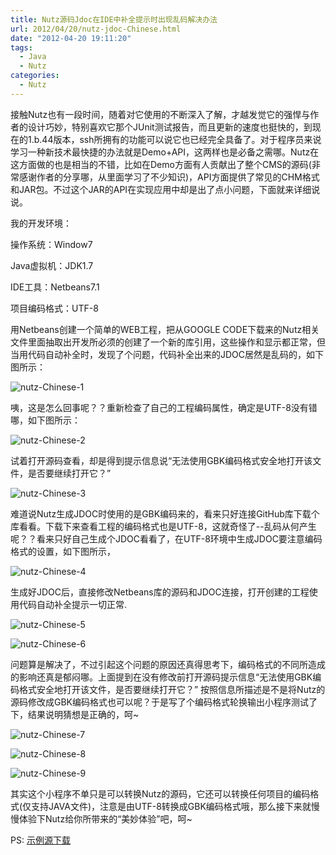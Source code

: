 ```yaml
---
title: Nutz源码Jdoc在IDE中补全提示时出现乱码解决办法
url: 2012/04/20/nutz-jdoc-Chinese.html
date: "2012-04-20 19:11:20"
tags: 
  - Java
  - Nutz
categories:
  - Nutz
---
```



接触Nutz也有一段时间，随着对它使用的不断深入了解，才越发觉它的强悍与作者的设计巧妙，特别喜欢它那个JUnit测试报告，而且更新的速度也挺快的，到现在的1.b.44版本，ssh所拥有的功能可以说它也已经完全具备了。对于程序员来说学习一种新技术最快捷的办法就是Demo+API，这两样也是必备之需哪。Nutz在这方面做的也是相当的不错，比如在Demo方面有人贡献出了整个CMS的源码(非常感谢作者的分享哪，从里面学习了不少知识)，API方面提供了常见的CHM格式和JAR包。不过这个JAR的API在实现应用中却是出了点小问题，下面就来详细说说。
 
<!--more-->

我的开发环境：
 
操作系统：Window7
		     
Java虚拟机：JDK1.7
 
IDE工具：Netbeans7.1
 
项目编码格式：UTF-8
 
用Netbeans创建一个简单的WEB工程，把从GOOGLE CODE下载来的Nutz相关文件里面抽取出开发所必须的创建了一个新的库引用，这些操作和显示都正常，但当用代码自动补全时，发现了个问题，代码补全出来的JDOC居然是乱码的，如下图所示：

![nutz-Chinese-1](http://myblog.lisenhui.cn/2012/04-20-nutz-Chinese-1.png-alias)

咦，这是怎么回事呢？？重新检查了自己的工程编码属性，确定是UTF-8没有错哪，如下图所示：

![nutz-Chinese-2](http://myblog.lisenhui.cn/2012/04-20-nutz-Chinese-2.png-alias)

试着打开源码查看，却是得到提示信息说“无法使用GBK编码格式安全地打开该文件，是否要继续打开它？”

![nutz-Chinese-3](http://myblog.lisenhui.cn/2012/04-20-nutz-Chinese-3.png-alias)

难道说Nutz生成JDOC时使用的是GBK编码来的，看来只好连接GitHub库下载个库看看。下载下来查看工程的编码格式也是UTF-8，这就奇怪了--乱码从何产生呢？？看来只好自己生成个JDOC看看了，在UTF-8环境中生成JDOC要注意编码格式的设置，如下图所示，

![nutz-Chinese-4](http://myblog.lisenhui.cn/2012/04-20-nutz-Chinese-4.png-alias)

生成好JDOC后，直接修改Netbeans库的源码和JDOC连接，打开创建的工程使用代码自动补全提示一切正常.

![nutz-Chinese-5](http://myblog.lisenhui.cn/2012/04-20-nutz-Chinese-5.png-alias)

![nutz-Chinese-6](http://myblog.lisenhui.cn/2012/04-20-nutz-Chinese-6.png-alias)

问题算是解决了，不过引起这个问题的原因还真得思考下，编码格式的不同所造成的影响还真是郁闷哪。上面提到在没有修改前打开源码提示信息“无法使用GBK编码格式安全地打开该文件，是否要继续打开它？”  按照信息所描述是不是将Nutz的源码修改成GBK编码格式也可以呢？于是写了个编码格式轮换输出小程序测试了下，结果说明猜想是正确的，呵~

![nutz-Chinese-7](http://myblog.lisenhui.cn/2012/04-20-nutz-Chinese-7.png-alias)

![nutz-Chinese-8](http://myblog.lisenhui.cn/2012/04-20-nutz-Chinese-8.png-alias)

![nutz-Chinese-9](http://myblog.lisenhui.cn/2012/04-20-nutz-Chinese-9.png-alias)

其实这个小程序不单只是可以转换Nutz的源码，它还可以转换任何项目的编码格式(仅支持JAVA文件)，注意是由UTF-8转换成GBK编码格式哦，那么接下来就慢慢体验下Nutz给你所带来的“美妙体验”吧，呵~

PS: [示例源下载](http://dl.iteye.com/topics/download/a3e210f6-cdf8-3abe-9490-e6249ecaef0c)

